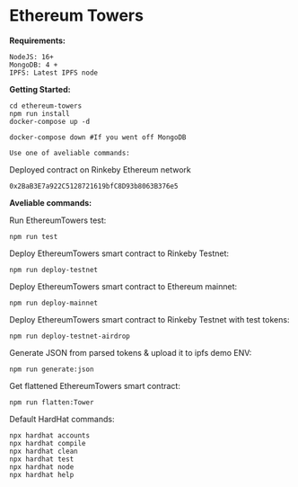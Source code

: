 # Ethereum Towers

**Requirements:**

```other
NodeJS: 16+
MongoDB: 4 +
IPFS: Latest IPFS node
```

**Getting Started:**

```other
cd ethereum-towers
npm run install
docker-compose up -d

docker-compose down #If you went off MongoDB

Use one of aveliable commands:
```

Deployed contract on Rinkeby Ethereum network

```other
0x2BaB3E7a922C5128721619bfC8D93b8063B376e5
```

**Aveliable commands:**

Run EthereumTowers test:

```other
npm run test
```

Deploy EthereumTowers smart contract to Rinkeby Testnet:

```other
npm run deploy-testnet
```

Deploy EthereumTowers smart contract to Ethereum mainnet:

```other
npm run deploy-mainnet
```

Deploy EthereumTowers smart contract to Rinkeby Testnet with test tokens:

```other
npm run deploy-testnet-airdrop
```

Generate JSON from parsed tokens & upload it to ipfs demo ENV:

```other
npm run generate:json
```

Get flattened EthereumTowers smart contract:

```other
npm run flatten:Tower
```

Default HardHat commands:

```other
npx hardhat accounts
npx hardhat compile
npx hardhat clean
npx hardhat test
npx hardhat node
npx hardhat help
```

